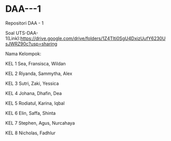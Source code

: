 # DAA---1
Repositori DAA - 1

Soal UTS-DAA-1(Link):https://drive.google.com/drive/folders/1Z4Tlti0SgU4DxizUufY6230UsJWRZ90c?usp=sharing


Nama Kelompok:

KEL 1
Sea,
Fransisca,
Wildan

KEL 2
Riyanda,
Sammytha,
Alex

KEL 3
Sutri,
Zaki,
Yessica

KEL 4
Johana,
Dhafin,
Dea

KEL 5
Rodiatul,
Karina,
Iqbal

KEL 6
Elin,
Saffa,
Shinta

KEL 7
Stephen,
Agus,
Nurcahaya

KEL 8
Nicholas,
Fadhlur
